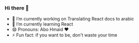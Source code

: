 ### Hi there 👋

- 🔭 I’m currently working on Translating React docs to arabic
- 🌱 I’m currently learning React
- 😄 Pronouns: Abo Hmaid ❤️
- ⚡ Fun fact: if you want to be, don't waste your time

